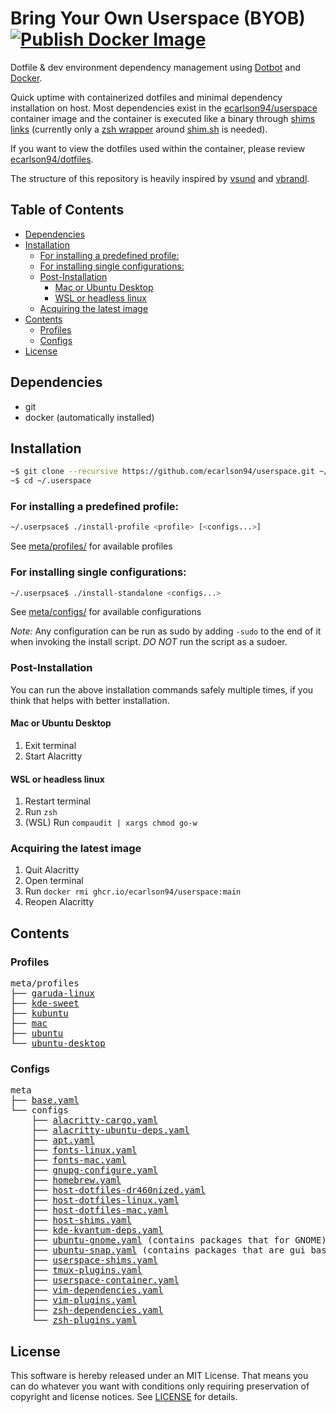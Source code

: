 # Bring Your Own Userspace (BYOB) [![Publish Docker Image](https://github.com/ecarlson94/userspace/actions/workflows/publish-docker-image.yml/badge.svg)](https://github.com/ecarlson94/userspace/actions/workflows/publish-docker-image.yml)
Dotfile & dev environment dependency management using [Dotbot](https://github.com/anishathalye/dotbot) and [Docker](https://www.docker.com/).

Quick uptime with containerized dotfiles and minimal dependency installation on host.
Most dependencies exist in the [ecarlson94/userspace](https://github.com/users/ecarlson94/packages/container/package/userspace) container image and the container
is executed like a binary through [shims links](./meta/configs/shims.yaml) (currently only a [zsh wrapper](./shims/zsh.sh) around [shim.sh](./shims/shim.sh) is needed).

If you want to view the dotfiles used within the container, please review [ecarlson94/dotfiles](https://github.com/ecarlson94/dotfiles).

The structure of this repository is heavily inspired by [vsund](https://github.com/vsund/dotfiles) and [vbrandl](https://github.com/vbrandl/dotfiles).

## Table of Contents
<!-- TOC GFM -->

- [Dependencies](#dependencies)
- [Installation](#installation)
    - [For installing a predefined profile:](#for-installing-a-predefined-profile)
    - [For installing single configurations:](#for-installing-single-configurations)
    - [Post-Installation](#post-installation)
        - [Mac or Ubuntu Desktop](#mac-or-ubuntu-desktop)
        - [WSL or headless linux](#wsl-or-headless-linux)
    - [Acquiring the latest image](#acquiring-the-latest-image)
- [Contents](#contents)
    - [Profiles](#profiles)
    - [Configs](#configs)
- [License](#license)

<!-- /TOC -->

## Dependencies
- git
- docker (automatically installed)

## Installation
```bash
~$ git clone --recursive https://github.com/ecarlson94/userspace.git ~/.userspace
~$ cd ~/.userspace
```

### For installing a predefined profile:
```bash
~/.userpsace$ ./install-profile <profile> [<configs...>]
```
See [meta/profiles/](./meta/profiles) for available profiles

### For installing single configurations:
```bash
~/.userpsace$ ./install-standalone <configs...>
```
See [meta/configs/](./meta/configs) for available configurations

_*Note:*_ Any configuration can be run as sudo by adding `-sudo` to the end of it when invoking the install script.
*DO NOT* run the script as a sudoer.

### Post-Installation
You can run the above installation commands safely multiple times, if you think that helps with better installation.

#### Mac or Ubuntu Desktop
1. Exit terminal
1. Start Alacritty

#### WSL or headless linux
1. Restart terminal
1. Run `zsh`
1. (WSL) Run `compaudit | xargs chmod go-w`

### Acquiring the latest image
1. Quit Alacritty
1. Open terminal
1. Run `docker rmi ghcr.io/ecarlson94/userspace:main`
1. Reopen Alacritty

## Contents

### Profiles
<pre>
meta/profiles
├── <a href="./meta/profiles/garuda-linux" title="garuda-linux">garuda-linux</a>
├── <a href="./meta/profiles/kde-sweet" title="kde-sweet">kde-sweet</a>
├── <a href="./meta/profiles/kubuntu" title="kubuntu">kubuntu</a>
├── <a href="./meta/profiles/mac" title="mac">mac</a>
├── <a href="./meta/profiles/ubuntu" title="ubuntu">ubuntu</a>
└── <a href="./meta/profiles/ubuntu-desktop" title="ubuntu-desktop">ubuntu-desktop</a>
</pre>

### Configs
<pre>
meta
├── <a href="./meta/base.yaml" title="base.yaml">base.yaml</a>
└── configs
    ├── <a href="./meta/configs/alacritty-cargo.yaml" title="alacritty-cargo.yaml">alacritty-cargo.yaml</a>
    ├── <a href="./meta/configs/alacritty-ubuntu-deps.yaml" title="alacritty-ubuntu-deps.yaml">alacritty-ubuntu-deps.yaml</a>
    ├── <a href="./meta/configs/apt.yaml" title="apt.yaml">apt.yaml</a>
    ├── <a href="./meta/configs/fonts-linux.yaml" title="fonts-linux.yaml">fonts-linux.yaml</a>
    ├── <a href="./meta/configs/fonts-mac.yaml" title="fonts-mac.yaml">fonts-mac.yaml</a>
    ├── <a href="./meta/configs/gnupg-configure.yaml" title="gnupg-configure.yaml">gnupg-configure.yaml</a>
    ├── <a href="./meta/configs/homebrew.yaml" title="homebrew.yaml">homebrew.yaml</a>
    ├── <a href="./meta/configs/host-dotfiles-dr460nized.yaml" title="host-dotfiles-dr460nized.yaml">host-dotfiles-dr460nized.yaml</a>
    ├── <a href="./meta/configs/host-dotfiles-linux.yaml" title="host-dotfiles-linux.yaml">host-dotfiles-linux.yaml</a>
    ├── <a href="./meta/configs/host-dotfiles-mac.yaml" title="host-dotfiles-mac.yaml">host-dotfiles-mac.yaml</a>
    ├── <a href="./meta/configs/host-shims.yaml" title="host-shims.yaml">host-shims.yaml</a>
    ├── <a href="./meta/configs/kde-kvantum-deps.yaml" title="kde-kvantum-deps.yaml">kde-kvantum-deps.yaml</a>
    ├── <a href="./meta/configs/ubuntu-gnome.yaml" title="ubuntu-gnome.yaml">ubuntu-gnome.yaml</a> (contains packages that for GNOME)
    ├── <a href="./meta/configs/ubuntu-snap.yaml" title="ubuntu-snap.yaml">ubuntu-snap.yaml</a> (contains packages that are gui based)
    ├── <a href="./meta/configs/userspace-shims.yaml" title="userspace-shims.yaml">userspace-shims.yaml</a>
    ├── <a href="./meta/configs/tmux-plugins.yaml" title="tmux-plugins.yaml">tmux-plugins.yaml</a>
    ├── <a href="./meta/configs/userspace-container.yaml" title="userspace-container.yaml">userspace-container.yaml</a>
    ├── <a href="./meta/configs/vim-dependencies.yaml" title="vim-dependencies.yaml">vim-dependencies.yaml</a>
    ├── <a href="./meta/configs/vim-plugins.yaml" title="vim-plugins.yaml">vim-plugins.yaml</a>
    ├── <a href="./meta/configs/zsh-dependencies.yaml" title="zsh-dependencies.yaml">zsh-dependencies.yaml</a>
    └── <a href="./meta/configs/zsh-plugins.yaml" title="zsh-plugins.yaml">zsh-plugins.yaml</a>
</pre>

## License
This software is hereby released under an MIT License. That means you can do whatever you want with conditions only requiring preservation of copyright and license notices.
See [LICENSE](./LICENSE) for details.
